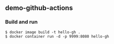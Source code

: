## demo-github-actions

### Build and run

```console
$ docker image build -t hello-gh .
$ docker container run -d -p 9999:8080 hello-gh
```

